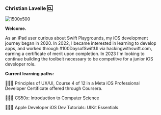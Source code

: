 ### Christian Lavelle 🆑

![1500x500](https://user-images.githubusercontent.com/110639779/212133514-741c5a13-60f2-4e57-bcff-9439ed9d2b25.jpeg)

<b>Welcome.</b>


As an iPad user curious about Swift Playgrounds, my iOS development journey began in 2020. In 2022, I became interested in learning to develop apps, and worked through #100DaysofSwiftUI via hackingwithswift.com, earning a certificate of merit upon completion. In 2023 I'm looking to continue building the toolbelt necessary to be competitve for a junior iOS developer role.



<b>Current learning paths:</b>


👨🏻‍💻 Principles of UX/UI, Course 4 of 12 in a Meta iOS Professional Developer Certificate offered through Coursera.

👨🏻‍💻 CS50x: Introduction to Computer Science

👨🏻‍💻 Apple Developer iOS Dev Tutorials: UIKit Essentials

